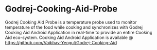 # Godrej-Cooking-Aid-Probe
Godrej Cooking Aid Probe is a temperature probe used to monitor temperature of the food while cooking and synchronizes with Godrej Cooking Aid Android Application in real-time to provide an entire Cooking Aid eco-system. Cooking Aid Android Application is available @ https://github.com/Vaibhav-Yengul/Godrej-Cooking-Aid
